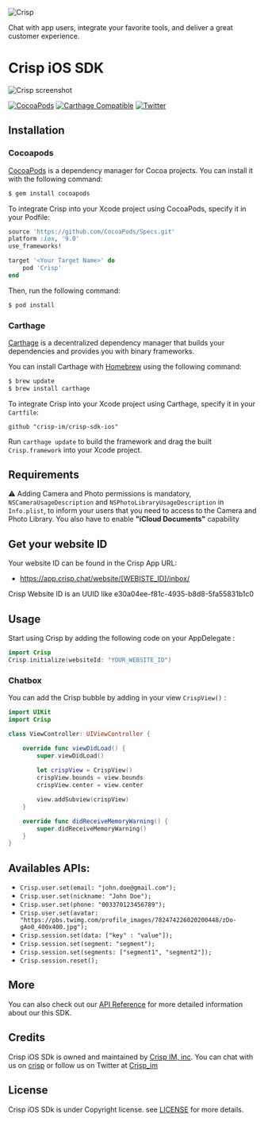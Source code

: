 ![Crisp](https://raw.githubusercontent.com/crisp-im/crisp-sdk-ios/master/docs/img/logo_blue.png)

Chat with app users, integrate your favorite tools, and deliver a great customer experience.

# Crisp iOS SDK

![Crisp screenshot](https://raw.githubusercontent.com/crisp-im/crisp-sdk-ios/master/docs/img/crisp_screenshot.jpg)

[![CocoaPods](https://img.shields.io/cocoapods/v/Crisp.svg)](https://cocoapods.org/?q=crisp)
[![Carthage Compatible](https://img.shields.io/badge/Carthage-compatible-4BC51D.svg?style=flat)](https://github.com/Carthage/Carthage)
[![Twitter](https://img.shields.io/badge/twitter-@crisp_im-blue.svg?style=flat)](http://twitter.com/crisp_im)


## Installation

### Cocoapods

[CocoaPods](http://cocoapods.org) is a dependency manager for Cocoa projects. You can install it with the following command:

```bash
$ gem install cocoapods
```

To integrate Crisp into your Xcode project using CocoaPods, specify it in your Podfile:

```ruby
source 'https://github.com/CocoaPods/Specs.git'
platform :ios, '9.0'
use_frameworks!

target '<Your Target Name>' do
    pod 'Crisp'
end
```

Then, run the following command:

```bash
$ pod install
```

### Carthage

[Carthage](https://github.com/Carthage/Carthage) is a decentralized dependency manager that builds your dependencies and provides you with binary frameworks.

You can install Carthage with [Homebrew](http://brew.sh/) using the following command:

```bash
$ brew update
$ brew install carthage
```

To integrate Crisp into your Xcode project using Carthage, specify it in your `Cartfile`:

```ogdl
github "crisp-im/crisp-sdk-ios"
```

Run `carthage update` to build the framework and drag the built `Crisp.framework` into your Xcode project.


## Requirements

⚠️ Adding Camera and Photo permissions is mandatory, `NSCameraUsageDescription` and `NSPhotoLibraryUsageDescription` in  `Info.plist`, to inform your users that you need to access to the Camera and Photo Library. You also have to enable **"iCloud Documents"** capability

## Get your website ID

Your website ID can be found in the Crisp App URL:

- https://app.crisp.chat/website/[WEBISTE_ID]/inbox/

Crisp Website ID is an UUID like e30a04ee-f81c-4935-b8d8-5fa55831b1c0


## Usage

Start using Crisp by adding the following code on your AppDelegate :

```Swift
import Crisp
Crisp.initialize(websiteId: "YOUR_WEBSITE_ID")
```

### Chatbox

You can add the Crisp bubble by adding in your view `CrispView()` :

```Swift
import UIKit
import Crisp

class ViewController: UIViewController {

    override func viewDidLoad() {
        super.viewDidLoad()
        
        let crispView = CrispView()
        crispView.bounds = view.bounds
        crispView.center = view.center

        view.addSubview(crispView)
    }

    override func didReceiveMemoryWarning() {
        super.didReceiveMemoryWarning()
    }
}

```

## Availables APIs:

* `Crisp.user.set(email: "john.doe@gmail.com");`
* `Crisp.user.set(nickname: "John Doe");`
* `Crisp.user.set(phone: "003370123456789");`
* `Crisp.user.set(avatar: "https://pbs.twimg.com/profile_images/782474226020200448/zDo-gAo0_400x400.jpg");`
* `Crisp.session.set(data: ["key" : "value"]);`
* `Crisp.session.set(segment: "segment");`
* `Crisp.session.set(segments: ["segment1", "segment2"]);`
* `Crisp.session.reset();`

## More

You can also check out our [API Reference](https://crisp-im.github.io/crisp-sdk-ios/) for more detailed information about our this SDK.

## Credits

Crisp iOS SDk is owned and maintained by [Crisp IM, inc](https://crisp.chat/en/). You can chat with us on [crisp](https://crisp.chat) or follow us on Twitter at [Crisp_im](http://twitter.com/crisp_im)

## License

Crisp iOS SDk is under Copyright license. see [LICENSE](https://raw.githubusercontent.com/crisp-im/crisp-sdk-ios/master/LICENSE) for more details.

